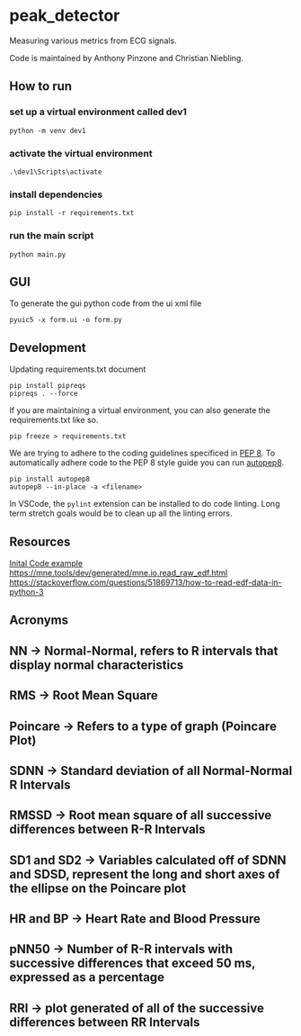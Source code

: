 # peak_detector
Measuring various metrics from ECG signals.

Code is maintained by Anthony Pinzone and Christian Niebling. 

## How to run

### set up a virtual environment called dev1
```
python -m venv dev1
```

### activate the virtual environment
```
.\dev1\Scripts\activate
```

### install dependencies 
```
pip install -r requirements.txt
```

### run the main script
```
python main.py
```

## GUI

To generate the gui python code from the ui xml file
```
pyuic5 -x form.ui -o form.py
```

## Development

Updating requirements.txt document
```
pip install pipreqs
pipreqs . --force
```

If you are maintaining a virtual environment, you can also generate the requirements.txt like so.
```
pip freeze > requirements.txt
```

We are trying to adhere to the coding guidelines specificed in [PEP 8](https://peps.python.org/pep-0008/). To automatically adhere code to the PEP 8 style guide you can run [autopep8](https://pypi.org/project/autopep8/).
```
pip install autopep8
autopep8 --in-place -a <filename>
```

In VSCode, the `pylint` extension can be installed to do code linting. Long term stretch goals would be to clean up all the linting errors. 

## Resources

[Inital Code example](https://docs.scipy.org/doc/scipy/reference/generated/scipy.misc.electrocardiogram.html#scipy.misc.electrocardiogram)
https://mne.tools/dev/generated/mne.io.read_raw_edf.html 
https://stackoverflow.com/questions/51869713/how-to-read-edf-data-in-python-3

## Acronyms 
## NN -> Normal-Normal, refers to R intervals that display normal characteristics
## RMS -> Root Mean Square

## Poincare -> Refers to a type of graph (Poincare Plot)

## SDNN -> Standard deviation of all Normal-Normal R Intervals
## RMSSD -> Root mean square of all successive differences between R-R Intervals

## SD1 and SD2 -> Variables calculated off of SDNN and SDSD, represent the long and short axes of the ellipse on the Poincare plot

## HR and BP -> Heart Rate and Blood Pressure

## pNN50 -> Number of R-R intervals with successive differences that exceed 50 ms, expressed as a percentage 
## RRI -> plot generated of all of the successive differences between RR Intervals
